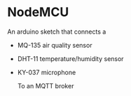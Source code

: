 # NodeMCU 
An arduino sketch that connects a
- MQ-135 air quality sensor
- DHT-11 temperature/humidity sensor
- KY-037 microphone

  To an MQTT broker
